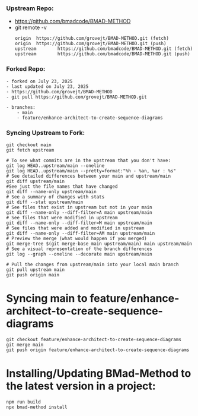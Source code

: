 ### Upstream Repo:
  - https://github.com/bmadcode/BMAD-METHOD
  - git remote -v  
      ```
      origin  https://github.com/grovejt/BMAD-METHOD.git (fetch)
      origin  https://github.com/grovejt/BMAD-METHOD.git (push)
      upstream        https://github.com/bmadcode/BMAD-METHOD.git (fetch)
      upstream        https://github.com/bmadcode/BMAD-METHOD.git (push)
      ```

### Forked Repo: 
    - forked on July 23, 2025
    - last updated on July 23, 2025
    - https://github.com/grovejt/BMAD-METHOD
    - git pull https://github.com/grovejt/BMAD-METHOD.git

    - branches:
        - main
        - feature/enhance-architect-to-create-sequence-diagrams



### Syncing Upstream to Fork:
```shell
git checkout main
git fetch upstream

# To see what commits are in the upstream that you don't have:
git log HEAD..upstream/main --oneline
git log HEAD..upstream/main --pretty=format:"%h - %an, %ar : %s"
# See detailed differences between your main and upstream/main
git diff upstream/main
#See just the file names that have changed
git diff --name-only upstream/main
# See a summary of changes with stats
git diff --stat upstream/main
# See files that exist in upstream but not in your main
git diff --name-only --diff-filter=A main upstream/main
# See files that were modified in upstream
git diff --name-only --diff-filter=M main upstream/main
# See files that were added and modified in upstream
git diff --name-only --diff-filter=AM main upstream/main
# Preview the merge (what would happen if you merged)
git merge-tree $(git merge-base main upstream/main) main upstream/main
# See a visual representation of the branch differences
git log --graph --oneline --decorate main upstream/main

# Pull the changes from upstream/main into your local main branch
git pull upstream main
git push origin main
```
# Syncing main to feature/enhance-architect-to-create-sequence-diagrams
```shell
git checkout feature/enhance-architect-to-create-sequence-diagrams
git merge main
git push origin feature/enhance-architect-to-create-sequence-diagrams
```


# Installing/Updating BMad-Method to the latest version in a project:
```shell
npm run build
npx bmad-method install



